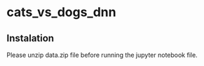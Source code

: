# cats_vs_dogs_dnn

## Instalation
Please unzip data.zip file before running the jupyter notebook file.
